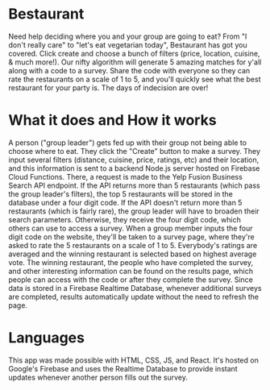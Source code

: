 # Bestaurant
Need help deciding where you and your group are going to eat?
From "I don't really care" to "let's eat vegetarian today",
Bestaurant has got you covered. Click create and choose a bunch of filters (price, location, cuisine, &amp; much more!). 
Our nifty algorithm will generate 5 amazing matches for y'all along with a code to a survey. Share the code with everyone so they can rate the restaurants on a scale of 1 to 5, and you'll quickly see what the best restaurant for your party is. The days of indecision are over!

# What it does and How it works
A person ("group leader") gets fed up with their group not being able to choose where to eat. They click the "Create" button to make a survey. They input several filters (distance, cuisine, price, ratings, etc) and their location, and this information is sent to a backend Node.js server hosted on Firebase Cloud Functions. There, a request is made to the Yelp Fusion Business Search API endpoint. If the API returns more than 5 restaurants (which pass the group leader's filters), the top 5 restaurants will be stored in the database under a four digit code. If the API doesn't return more than 5 restaurants (which is fairly rare), the group leader will have to broaden their search parameters. Otherwise, they receive the four digit code, which others can use to access a survey. When a group member inputs the four digit code on the website, they'll be taken to a survey page, where they're asked to rate the 5 restaurants on a scale of 1 to 5. Everybody's ratings are averaged and the winning restaurant is selected based on highest average vote. The winning restaurant, the people who have completed the survey, and other interesting information can be found on the results page, which people can access with the code or after they complete the survey. Since data is stored in a Firebase Realtime Database, whenever additional surveys are completed, results automatically update without the need to refresh the page. 

# Languages
This app was made possible with HTML, CSS, JS, and React. It's hosted on Google's Firebase and uses the Realtime Database to provide instant updates whenever another person fills out the survey. 
